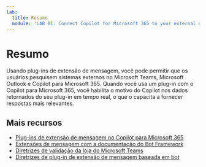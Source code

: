 ```yaml
---
lab:
  title: Resumo
  module: 'LAB 01: Connect Copilot for Microsoft 365 to your external data in real-time with message extension plugins built with .NET and Visual Studio'
---
```


# Resumo

Usando plug-ins de extensão de mensagem, você pode permitir que os usuários pesquisem sistemas externos no Microsoft Teams, Microsoft Outlook e Copilot para Microsoft 365. Quando você usa um plug-in com o Copilot para Microsoft 365, você habilita o motivo do Copilot nos dados retornados do seu plug-in em tempo real, o que o capacita a fornecer respostas mais relevantes.

## Mais recursos

- [Plug-ins de extensão de mensagem no Copilot para Microsoft 365](/microsoft-365-copilot/extensibility/overview-message-extension-bot)
- [Extensões de mensagem com a documentação do Bot Framework](/microsoftteams/platform/messaging-extensions/build-bot-based-message-extension?tabs=search-commands)
- [Diretrizes de validação da loja do Microsoft Teams](/microsoftteams/platform/concepts/deploy-and-publish/appsource/prepare/teams-store-validation-guidelines#teams-apps-extensible-as-plugin-for-microsoft-copilot-for-microsoft-365)
- [Diretrizes de plug-in de extensão de mensagem baseada em bot](/microsoftteams/platform/messaging-extensions/high-quality-message-extension?tabs=tasks)
